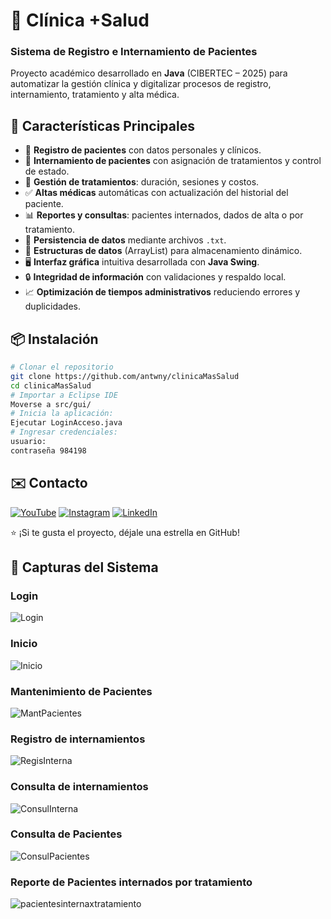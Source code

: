 # 🏥 Clínica +Salud

### Sistema de Registro e Internamiento de Pacientes

Proyecto académico desarrollado en **Java** (CIBERTEC – 2025) para automatizar la gestión clínica y digitalizar procesos de registro, internamiento, tratamiento y alta médica.

## 🚀 Características Principales

* 🧾 **Registro de pacientes** con datos personales y clínicos.
* 🏥 **Internamiento de pacientes** con asignación de tratamientos y control de estado.
* 💊 **Gestión de tratamientos**: duración, sesiones y costos.
* ✅ **Altas médicas** automáticas con actualización del historial del paciente.
* 📊 **Reportes y consultas**: pacientes internados, dados de alta o por tratamiento.
* 💾 **Persistencia de datos** mediante archivos `.txt`.
* 🧠 **Estructuras de datos** (ArrayList) para almacenamiento dinámico.
* 🖥️ **Interfaz gráfica** intuitiva desarrollada con **Java Swing**.
* 🔒 **Integridad de información** con validaciones y respaldo local.
* 📈 **Optimización de tiempos administrativos** reduciendo errores y duplicidades.

## 📦 Instalación

```bash
# Clonar el repositorio
git clone https://github.com/antwny/clinicaMasSalud
cd clinicaMasSalud
# Importar a Eclipse IDE
Moverse a src/gui/
# Inicia la aplicación:
Ejecutar LoginAcceso.java
# Ingresar credenciales:
usuario: 
contraseña 984198
```
## ✉️ Contacto

[![YouTube](https://img.shields.io/badge/YouTube-FF0000?style=for-the-badge&logo=youtube&logoColor=white)](https://www.youtube.com/@antwny)
[![Instagram](https://img.shields.io/badge/Instagram-E4405F?style=for-the-badge&logo=instagram&logoColor=white)](https://www.instagram.com/antw.ny/)
[![LinkedIn](https://img.shields.io/badge/LinkedIn-0077B5?style=for-the-badge&logo=linkedin&logoColor=white)](https://pe.linkedin.com/in/antony-a-benites-b2b16b1ab)

⭐ ¡Si te gusta el proyecto, déjale una estrella en GitHub!

## 📸 Capturas del Sistema
### Login
![Login](./capturas/login.png)
### Inicio
![Inicio](./capturas/inicio.png)
### Mantenimiento de Pacientes
![MantPacientes](./capturas/mantpacientes.png)
### Registro de internamientos
![RegisInterna](./capturas/registrointerna.png)
### Consulta de internamientos
![ConsulInterna](./capturas/consulinterna.png)
### Consulta de Pacientes
![ConsulPacientes](./capturas/consulpacientes.png)
### Reporte de Pacientes internados por tratamiento
![pacientesinternaxtratamiento](./capturas/pacientesinternaxtratamiento.png)

